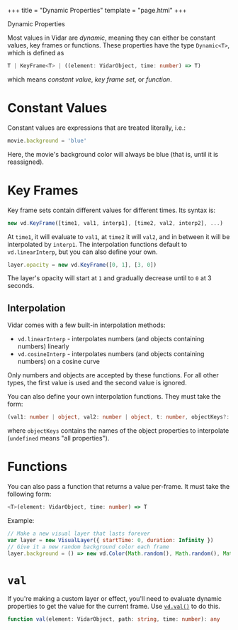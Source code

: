 +++
title = "Dynamic Properties"
template = "page.html"
+++

<div class="heading-text">Dynamic Properties</div>

Most values in Vidar are *dynamic*, meaning they can either be constant values,
key frames or functions. These properties have the type `Dynamic<T>`, which is
defined as

```ts
T | KeyFrame<T> | ((element: VidarObject, time: number) => T)
```

which means *constant value*, *key frame set*, or *function*.

# Constant Values

Constant values are expressions that are treated literally, i.e.:

```js
movie.background = 'blue'
```

Here, the movie's background color will always be blue (that is, until it is
reassigned).

# Key Frames

Key frame sets contain different values for different times. Its syntax is:

```js
new vd.KeyFrame([time1, val1, interp1], [time2, val2, interp2], ...)
```

At `time1`, it will evaluate to `val1`, at `time2` it will `val2`, and in
between it will be interpolated by `interp1`. The interpolation functions
default to `vd.linearInterp`, but you can also define your own.

```js
layer.opacity = new vd.KeyFrame([0, 1], [3, 0])
```

The layer's opacity will start at `1` and gradually decrease until to `0` at 3
seconds.

## Interpolation

Vidar comes with a few built-in interpolation methods:
- `vd.linearInterp` - interpolates numbers (and objects containing numbers) linearly
- `vd.cosineInterp` - interpolates numbers (and objects containing numbers) on a cosine curve

Only numbers and objects are accepted by these functions. For all other types,
the first value is used and the second value is ignored.

You can also define your own interpolation functions. They must take the form:
```ts
(val1: number | object, val2: number | object, t: number, objectKeys?: string[]) => number | object
```

where `objectKeys` contains the names of the object properties to interpolate
(`undefined` means "all properties").

# Functions

You can also pass a function that returns a value per-frame. It must take the
following form:

```ts
<T>(element: VidarObject, time: number) => T
```

Example:

```js
// Make a new visual layer that lasts forever
var layer = new VisualLayer({ startTime: 0, duration: Infinity })
// Give it a new random background color each frame
layer.background = () => new vd.Color(Math.random(), Math.random(), Math.random())
```

# `val`

If you're making a custom layer or effect, you'll need to evaluate dynamic
properties to get the value for the current frame. Use
[`vd.val()`](/docs/api/index.html#val) to do this.

```ts
function val(element: VidarObject, path: string, time: number): any
```

